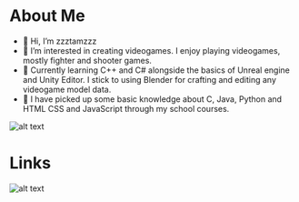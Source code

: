 # About Me
- 👋 Hi, I’m zzztamzzz
- 👀 I’m interested in creating videogames. I enjoy playing videogames, mostly fighter and shooter games.
- 🌱 Currently learning C++ and C# alongside the basics of Unreal engine and Unity Editor. I stick to using Blender for crafting and editing any videogame model data.
- 📔 I have picked up some basic knowledge about C, Java, Python and HTML CSS and JavaScript through my school courses.

![alt text](https://media.giphy.com/media/ZEILv6a8KBDFq4KhbB/giphy.gif)
# Links
![alt text][myIcon]

[myIcon]: https://github.com/zzztamzzz/zzztamzzz/blob/main/images/linkedin/resized/dall-e-3-linkedin-logo.jpg?raw=true "Link to Profile"
<!---
zzztamzzz/zzztamzzz is a ✨ special ✨ repository because its `README.md` (this file) appears on your GitHub profile.
You can click the Preview link to take a look at your changes.
--->
